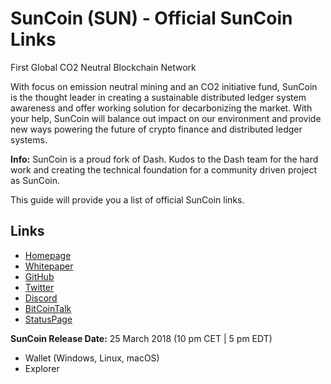 # SunCoin (SUN) - Official SunCoin Links

First Global CO2 Neutral Blockchain Network

With focus on emission neutral mining and an CO2 initiative fund, SunCoin is the thought leader in creating a sustainable distributed ledger system awareness and offer working solution for decarbonizing the market. With your help, SunCoin will balance out impact on our environment and provide new ways powering the future of crypto finance and distributed ledger systems.

**Info:** SunCoin is a proud fork of Dash. Kudos to the Dash team for the hard work and creating the technical foundation for a community driven project as SunCoin.

This guide will provide you a list of official SunCoin links.

## Links 

- [Homepage](http://www.suncoin-network.com "Homepage")
- [Whitepaper](https://github.com/suncoin-network/documentation/blob/master/suncoin-whitepaper.pdf "Whitepaper")
- [GitHub](https://github.com/suncoin-network "GitHub")
- [Twitter](https://twitter.com/suncoin_network "Twitter")
- [Discord](https://discord.gg/Wy7qTWF "Discord")
- [BitCoinTalk](https://bitcointalk.org/index.php?topic=3174578.0 "BitCoinTalk")
- [StatusPage](https://stats.uptimerobot.com/27PX8CNN5 "StatusPage")

**SunCoin Release Date:** 25 March 2018 (10 pm CET | 5 pm EDT)

- Wallet (Windows, Linux, macOS)
- Explorer
